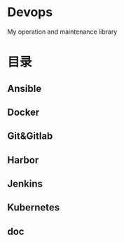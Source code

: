 # Devops
My operation and maintenance library
# 目录
## Ansible
## Docker
## Git&Gitlab
## Harbor
## Jenkins
## Kubernetes
## doc



